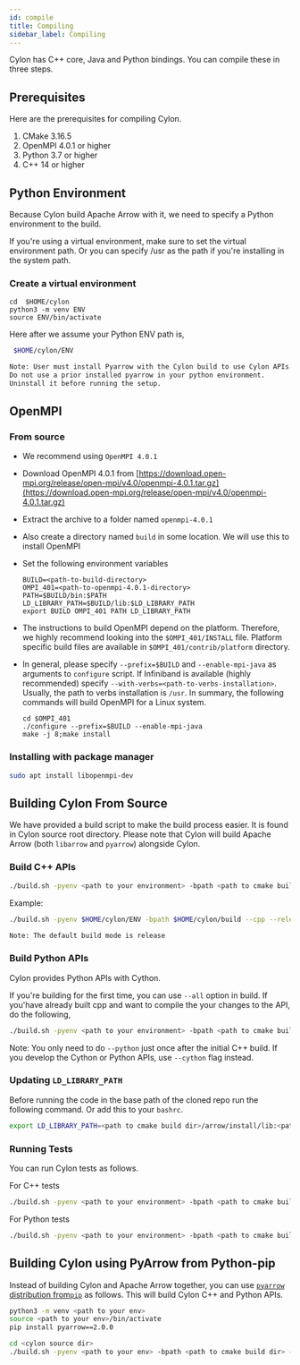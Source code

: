 ```yaml
---
id: compile
title: Compiling
sidebar_label: Compiling
---
```


Cylon has C++ core, Java and Python bindings. You can compile these in three steps.

## Prerequisites

Here are the prerequisites for compiling Cylon.

1. CMake 3.16.5
2. OpenMPI 4.0.1 or higher
3. Python 3.7 or higher
4. C++ 14 or higher

## Python Environment

Because Cylon build Apache Arrow with it, we need to specify a Python environment to the build.

If you're using a virtual environment, make sure to set the virtual environment path. Or you can specify /usr as
the path if you're installing in the system path.

### Create a virtual environment

```
cd  $HOME/cylon
python3 -m venv ENV
source ENV/bin/activate
```

Here after we assume your Python ENV path is,

```bash
 $HOME/cylon/ENV
```

```txt
Note: User must install Pyarrow with the Cylon build to use Cylon APIs.
Do not use a prior installed pyarrow in your python environment.
Uninstall it before running the setup.
```

## OpenMPI

### From source

* We recommend using `OpenMPI 4.0.1`
* Download OpenMPI 4.0.1 from [https://download.open-mpi.org/release/open-mpi/v4.0/openmpi-4.0.1.tar.gz](https://download.open-mpi.org/release/open-mpi/v4.0/openmpi-4.0.1.tar.gz)
* Extract the archive to a folder named `openmpi-4.0.1`
* Also create a directory named `build` in some location. We will use this to install OpenMPI
* Set the following environment variables

  ```text
  BUILD=<path-to-build-directory>
  OMPI_401=<path-to-openmpi-4.0.1-directory>
  PATH=$BUILD/bin:$PATH
  LD_LIBRARY_PATH=$BUILD/lib:$LD_LIBRARY_PATH
  export BUILD OMPI_401 PATH LD_LIBRARY_PATH
  ```

* The instructions to build OpenMPI depend on the platform. Therefore, we highly recommend looking into the `$OMPI_401/INSTALL` file. Platform specific build files are available in `$OMPI_401/contrib/platform` directory.
* In general, please specify `--prefix=$BUILD` and `--enable-mpi-java` as arguments to `configure` script. If Infiniband is available \(highly recommended\) specify `--with-verbs=<path-to-verbs-installation>`. Usually, the path to verbs installation is `/usr`. In summary, the following commands will build OpenMPI for a Linux system.

  ```text
  cd $OMPI_401
  ./configure --prefix=$BUILD --enable-mpi-java
  make -j 8;make install
  ```
### Installing with package manager

```bash
sudo apt install libopenmpi-dev
```

## Building Cylon From Source

We have provided a build script to make the build process easier. It is found in Cylon source root directory.
Please note that Cylon will build Apache Arrow (both `libarrow` and `pyarrow`) alongside Cylon.  

### Build C++ APIs

```bash
./build.sh -pyenv <path to your environment> -bpath <path to cmake build directory> --cpp [--release | --debug]
```

Example:

```bash
./build.sh -pyenv $HOME/cylon/ENV -bpath $HOME/cylon/build --cpp --release
```

```txt
Note: The default build mode is release 
```

### Build Python APIs

Cylon provides Python APIs with Cython.

If you're building for the first time, you can use `--all` option in build.
If you'have already built cpp and want to compile the your changes to the API,
do the following,

```bash
./build.sh -pyenv <path to your environment> -bpath <path to cmake build directory> --python
```

Note: You only need to do `--python` just once after the initial C++ build. If you develop the
Cython or Python APIs, use `--cython` flag instead.

### Updating `LD_LIBRARY_PATH`

Before running the code in the base path of the cloned repo
run the following command. Or add this to your `bashrc`.

```bash
export LD_LIBRARY_PATH=<path to cmake build dir>/arrow/install/lib:<path to cmake build dir>/lib:$LD_LIBRARY_PATH
```

### Running Tests 

You can run Cylon tests as follows. 

For C++ tests 
```bash
./build.sh -pyenv <path to your environment> -bpath <path to cmake build directory> --cpp --test
```

For Python tests 
```bash
./build.sh -pyenv <path to your environment> -bpath <path to cmake build directory> --python --pytest
```

## Building Cylon using PyArrow from Python-pip

Instead of building Cylon and Apache Arrow together, you can use [`pyarrow` distribution from`pip`](https://pypi.org/project/pyarrow/) as follows.
This will build Cylon C++ and Python APIs.

```bash
python3 -m venv <path to your env>
source <path to your env>/bin/activate 
pip install pyarrow==2.0.0

cd <cylon source dir>
./build.sh -pyenv <path to your env> -bpath <path to cmake build dir> --python_with_pyarrow  [--test | --pytest]
```

